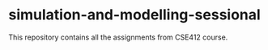# simulation-and-modelling-sessional
This repository contains all the assignments from CSE412 course.
